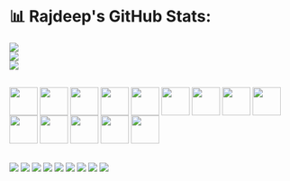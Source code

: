 # 📊 Rajdeep's GitHub Stats:
![](https://github-readme-stats.vercel.app/api?username=rajdeep31&theme=dark&hide_border=false&count_private=true&show_icons=true)<br/>
![](https://github-readme-streak-stats.herokuapp.com/?user=Rajdeep31&theme=dark&hide_border=false)<br/>
![](https://github-readme-stats.vercel.app/api/top-langs/?username=Rajdeep31&theme=dark&hide_border=false&count_private=true&layout=compact)<br/>

<div style="display: inline_block"><br>
  <img align="center" height="50" width="50" src="https://cdn.jsdelivr.net/gh/devicons/devicon/icons/html5/html5-plain-wordmark.svg" />
  <img align="center" height="50" width="50" src="https://cdn.jsdelivr.net/gh/devicons/devicon/icons/css3/css3-plain-wordmark.svg" />
  <img align="center" height="50" width="50" src="https://cdn.jsdelivr.net/gh/devicons/devicon/icons/javascript/javascript-plain.svg" />
  <img align="center" height="50" width="50" src="https://cdn.jsdelivr.net/gh/devicons/devicon/icons/bootstrap/bootstrap-original.svg" />
  <img align="center" height="50" width="50" src="https://cdn.jsdelivr.net/gh/devicons/devicon/icons/github/github-original.svg" />
  <img align="center" height="50" width="50" src="https://cdn.jsdelivr.net/gh/devicons/devicon/icons/git/git-plain-wordmark.svg" />
  <img align="center" height="50" width="50" src="https://cdn.jsdelivr.net/gh/devicons/devicon/icons/java/java-original-wordmark.svg" />
  <img align="center" height="50" width="50" src="https://cdn.jsdelivr.net/gh/devicons/devicon/icons/linux/linux-original.svg" />
  <img align="center" height="50" width="50" src="https://cdn.jsdelivr.net/gh/devicons/devicon/icons/mysql/mysql-original-wordmark.svg" />
  <img align="center" height="50" width="50" src="https://cdn.jsdelivr.net/gh/devicons/devicon/icons/oracle/oracle-original.svg" />
  <img align="center" height="50" width="50" src="https://cdn.jsdelivr.net/gh/devicons/devicon/icons/php/php-plain.svg" />
  <img align="center" height="50" width="50" src="https://cdn.jsdelivr.net/gh/devicons/devicon/icons/phoenix/phoenix-original-wordmark.svg" />
  <img align="center" height="50" width="50" src="https://cdn.jsdelivr.net/gh/devicons/devicon/icons/vim/vim-original.svg" />
  <img align="center" height="50" width="50" src="https://cdn.jsdelivr.net/gh/devicons/devicon/icons/vscode/vscode-original.svg" /> 
</div>
<br/>
<br/>
<div> 
  <a href="https://instagram.com/rajdeep.31" target="_blank"><img src="https://img.shields.io/badge/-Instagram-%23E4405F?style=for-the-badge&logo=instagram&logoColor=white" target="_blank"></a>
 <a href="https://discord.gg/FcSsvdVP8d" target="_blank"><img src="https://img.shields.io/badge/Discord-7289DA?style=for-the-badge&logo=discord&logoColor=white" target="_blank"></a> 
  <a href = "mailto:rajdeep.dharajiyaljpce2020@gmail.com"><img src="https://img.shields.io/badge/-Gmail-%23333?style=for-the-badge&logo=gmail&logoColor=white" target="_blank"></a>
  <a href="https://www.linkedin.com/in/rajdeep-dharajiya-5b0b23248" target="_blank"><img src="https://img.shields.io/badge/-LinkedIn-%230077B5?style=for-the-badge&logo=linkedin&logoColor=white" target="_blank"></a> 
  <a href="#" target="_blank"><img src="https://img.shields.io/badge/Snapchat-FFFC00?style=for-the-badge&logo=snapchat&logoColor=white"></a> 
  <a href="https://twitter.com/Rajdeep7160" target="_blank"><img src="https://img.shields.io/badge/Twitter-1DA1F2?style=for-the-badge&logo=twitter&logoColor=white"></a>
  <a href="#" target="_blank"><img src="https://img.shields.io/badge/Kali_Linux-557C94?style=for-the-badge&logo=kali-linux&logoColor=white"></a> 
  <a href="#" target="_blank"><img src="https://img.shields.io/badge/Linux-FCC624?style=for-the-badge&logo=linux&logoColor=black"></a> 
  <a href="#" target="_blank"><img src="	https://img.shields.io/badge/Tails%20-56347C?&style=for-the-badge&logo=tails&logoColor=white"></a> 
</div>          
<br/>
<br/>
